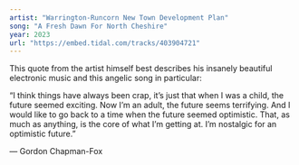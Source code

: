 ```yaml
---
artist: "Warrington-Runcorn New Town Development Plan" 
song: "A Fresh Dawn For North Cheshire"
year: 2023
url: "https://embed.tidal.com/tracks/403904721"
---
```


This quote from the artist himself best describes his insanely beautiful
electronic music and this angelic song in particular:

“I think things have always been crap, it’s just that when I was a child, the
future seemed exciting. Now I’m an adult, the future seems terrifying. And I
would like to go back to a time when the future seemed optimistic. That, as
much as anything, is the core of what I’m getting at. I’m nostalgic for an
optimistic future.”

&mdash; Gordon Chapman-Fox
